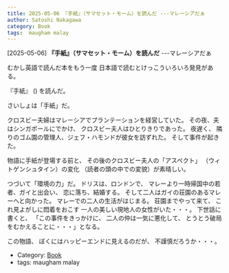 ```yaml
---
title: 2025-05-06 『手紙』（サマセット・モーム）を読んだ ---マレーシアだぁ
author: Satoshi Nakagawa
category: Book
tags:  maugham malay
---
```


[2025-05-06] **『手紙』（サマセット・モーム）を読んだ**  ---マレーシアだぁ

 むかし英語で読んだ本をもう一度
日本語で読むとけっこういろいろ発見がある。

 『手紙』
() を読んだ。

 さいしょは「手紙」だ。

クロスビー夫婦はマレーシアでプランテーションを経営していた。
その夜、夫はシンガポールにでかけ、
クロスビー夫人はひとりきりであった。
夜遅く、
隣りのゴム園の管理人、ジェフ・ハモンドが彼女を訪ずれた。
そして事件が起きた。

 物語に手紙が登場する前と、
その後のクロスビー夫人の「アスペクト」
（ウィトゲンシュタイン）の変化
（読者の頭の中での変貌）が素晴しい。

 つづいて「環境の力」だ。
ドリスは、ロンドンで、
マレーより一時帰国中の若者、ガイと出会い、
恋に落ち、結婚する。
そして二人はガイの荘園のあるマレーへと向かった。
マレーでの二人の生活がはじまる。
荘園までやって来て、
これ見よがしに悶着をおこす
一人の美しい現地人の女性がいた・・・。
下世話に書くと、
「この事件をきっかけに、
二人の仲は一気に悪化して、
とうとう破局をむかえることに・・・」となる。

 この物語、
ぼくにはハッピーエンドに見えるのだが、
不謹慎だろうか・・・。

- Category: [Book](https://merapano.github.io/categories.html#Book)
- tags:  maugham malay
